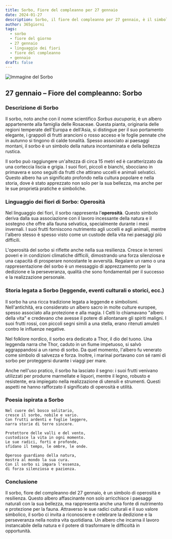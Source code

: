 ```yaml
---
title: Sorbo, Fiore del compleanno per 27 gennaio
date: 2024-01-27
description: Sorbo, il fiore del compleanno per 27 gennaio, è il simbolo di Operosità. Scopri il suo significato unico, le storie affascinanti e la poesia che celebra la sua bellezza.
author: 365giorni
tags:
  - sorbo
  - fiore del giorno
  - 27 gennaio
  - linguaggio dei fiori
  - fiore del compleanno
  - gennaio
draft: false
---
```


![Immagine del Sorbo](https://cdn.pixabay.com/photo/2013/12/09/12/21/mountain-ash-225903_1280.jpg)


## 27 gennaio – Fiore del compleanno: Sorbo

### Descrizione di Sorbo

Il sorbo, noto anche con il nome scientifico _Sorbus aucuparia_, è un albero appartenente alla famiglia delle Rosaceae. Questa pianta, originaria delle regioni temperate dell'Europa e dell'Asia, si distingue per il suo portamento elegante, i grappoli di frutti arancioni o rosso acceso e le foglie pennate che in autunno si tingono di calde tonalità. Spesso associato ai paesaggi montani, il sorbo è un simbolo della natura incontaminata e della bellezza rustica.

Il sorbo può raggiungere un'altezza di circa 15 metri ed è caratterizzato da una corteccia liscia e grigia. I suoi fiori, piccoli e bianchi, sbocciano in primavera e sono seguiti da frutti che attirano uccelli e animali selvatici. Questo albero ha un significato profondo nella cultura popolare e nella storia, dove è stato apprezzato non solo per la sua bellezza, ma anche per le sue proprietà pratiche e simboliche.

### Linguaggio dei fiori di Sorbo: Operosità

Nel linguaggio dei fiori, il sorbo rappresenta l'**operosità**. Questo simbolo deriva dalla sua associazione con il lavoro incessante della natura e il sostegno che offre alla fauna selvatica, specialmente durante i mesi invernali. I suoi frutti forniscono nutrimento agli uccelli e agli animali, mentre l'albero stesso è spesso visto come un custode della vita nei paesaggi più difficili.

L'operosità del sorbo si riflette anche nella sua resilienza. Cresce in terreni poveri e in condizioni climatiche difficili, dimostrando una forza silenziosa e una capacità di prosperare nonostante le avversità. Regalare un ramo o una rappresentazione del sorbo è un messaggio di apprezzamento per la dedizione e la perseveranza, qualità che sono fondamentali per il successo e la realizzazione personale.

### Storia legata a Sorbo (leggende, eventi culturali o storici, ecc.)

Il sorbo ha una ricca tradizione legata a leggende e simbolismi. Nell'antichità, era considerato un albero sacro in molte culture europee, spesso associato alla protezione e alla magia. I Celti lo chiamavano "albero della vita" e credevano che avesse il potere di allontanare gli spiriti maligni. I suoi frutti rossi, con piccoli segni simili a una stella, erano ritenuti amuleti contro le influenze negative.

Nel folklore nordico, il sorbo era dedicato a Thor, il dio del tuono. Una leggenda narra che Thor, caduto in un fiume impetuoso, si salvò aggrappandosi a un ramo di sorbo. Da quel momento, l'albero fu venerato come simbolo di salvezza e forza. Inoltre, i marinai portavano con sé rami di sorbo per proteggersi durante i viaggi per mare.

Anche nell'uso pratico, il sorbo ha lasciato il segno: i suoi frutti venivano utilizzati per produrre marmellate e liquori, mentre il legno, robusto e resistente, era impiegato nella realizzazione di utensili e strumenti. Questi aspetti ne hanno rafforzato il significato di operosità e utilità.

### Poesia ispirata a Sorbo

```
Nel cuore del bosco solitario,  
cresce il sorbo, nobile e vario.  
Con frutti ardenti e foglie leggere,  
narra storie di terre sincere.  

Protettore delle valli e del vento,  
custodisce la vita in ogni momento.  
Le sue radici, forti e profonde,  
sfidano il tempo, le ombre, le onde.  

Operoso guardiano della natura,  
mostra al mondo la sua cura.  
Con il sorbo si impara l'essenza,  
di forza silenziosa e pazienza.
```

### Conclusione

Il sorbo, fiore del compleanno del 27 gennaio, è un simbolo di operosità e resilienza. Questo albero affascinante non solo arricchisce i paesaggi naturali con la sua bellezza, ma rappresenta anche una fonte di nutrimento e protezione per la fauna. Attraverso le sue radici culturali e il suo valore simbolico, il sorbo ci invita a riconoscere e celebrare la dedizione e la perseveranza nella nostra vita quotidiana. Un albero che incarna il lavoro instancabile della natura e il potere di trasformare le difficoltà in opportunità.